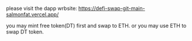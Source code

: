 please visit the dapp wrbsite: https://defi-swap-git-main-salmonfat.vercel.app/

you may mint free token(DT) first and swap to ETH.
or you may use ETH to swap DT token.